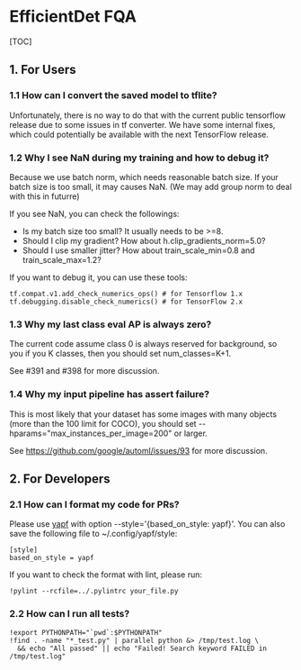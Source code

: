 # EfficientDet FQA

<!--*
# Document freshness: For more information, see go/fresh-source.
freshness: { owner: 'tanmingxing' reviewed: '2020-05-09' }
*-->

[TOC]

## 1. For Users

### 1.1 How can I convert the saved model to tflite?

Unfortunately, there is no way to do that with the current public tensorflow
release due to some issues in tf converter. We have some internal fixes, which
could potentially be available with the next TensorFlow release.

### 1.2 Why I see NaN during my training and how to debug it?

Because we use batch norm, which needs reasonable batch size. If your batch size
is too small, it may causes NaN. (We may add group norm to deal with this in
futurre)

If you see NaN, you can check the followings:

  - Is my batch size too small? It usually needs to be >=8.
  - Should I clip my gradient? How about h.clip_gradients_norm=5.0?
  - Should I use smaller jitter? How about train_scale_min=0.8 and train_scale_max=1.2?

If you want to debug it, you can use these tools:

```
tf.compat.v1.add_check_numerics_ops() # for Tensorflow 1.x
tf.debugging.disable_check_numerics() # for TensorFlow 2.x
```

### 1.3 Why my last class eval AP is always zero?

The current code assume class 0 is always reserved for background, so you if you K classes, then you should set num_classes=K+1.

See #391 and #398 for more discussion.

### 1.4 Why my input pipeline has assert failure?

This is most likely that your dataset has some images with many objects (more
than the 100 limit for COCO), you should set --hparams="max_instances_per_image=200" or larger.

See https://github.com/google/automl/issues/93 for more discussion.


## 2. For Developers

### 2.1 How can I format my code for PRs?

Please use [yapf](https://github.com/google/yapf) with option
--style='{based_on_style: yapf}'. You can also save the
following file to ~/.config/yapf/style:

    [style]
    based_on_style = yapf

If you want to check the format with lint, please run:

    !pylint --rcfile=../.pylintrc your_file.py

### 2.2 How can I run all tests?

    !export PYTHONPATH="`pwd`:$PYTHONPATH"
    !find . -name "*_test.py" | parallel python &> /tmp/test.log \
      && echo "All passed" || echo "Failed! Search keyword FAILED in /tmp/test.log"
